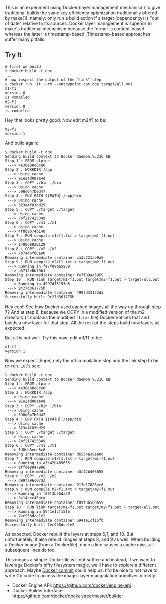This is an experiment using Docker (layer management mechanism) to give traditional builds the same key efficiency optimization traditionally offered by make(1), namely: only run a build action if a target (dependency) is "out of date" relative to its sources. Docker layer management is superior to make's traditional mechanism because the former is content-based whereas the latter is timestamp-based. Timestamp-based approaches suffer many pitfalls.

## Try It

```
# first we build
$ docker build -t dbe .
...
# now inspect the output of the "link" step
$ docker run -it --rm --entrypoint cat dbe target/all.out
m1-f1
version 0
is compiled
m2-f1
version 0
is compiled
```

Hey that looks pretty good. Now edit m2/f1 to be:

```
m2-f1
version 1
```

And build again:

```
$ docker build -t dbe .
Sending build context to Docker daemon 9.216 kB
Step 1 : FROM alpine
 ---> 4e38e38c8ce0
Step 2 : WORKDIR /app
 ---> Using cache
 ---> 91e2ad08aa4d
Step 3 : COPY ./bin ./bin
 ---> Using cache
 ---> 398d047b0d47
Step 4 : ENV PATH ${PATH}:/app/bin
 ---> Using cache
 ---> 323a4f83bd29
Step 5 : COPY ./target ./target
 ---> Using cache
 ---> 7bf217425349
Step 6 : COPY ./m1 ./m1
 ---> Using cache
 ---> 4f0b9b74b140
Step 7 : RUN compile m1/f1.txt > target/m1-f1.out
 ---> Using cache
 ---> 149068820129
Step 8 : COPY ./m2 ./m2
 ---> 7b7a46f80a90
Removing intermediate container ca3a221ae9a6
Step 9 : RUN compile m2/f1.txt > target/m2-f1.out
 ---> Running in fe7f89aa5959
 ---> a5712e6b79b1
Removing intermediate container fe7f89aa5959
Step 10 : RUN link target/m1-f1.out target/m2-f1.out > target/all.out
 ---> Running in 4997d33153d5
 ---> 9c27d361775b
Removing intermediate container 4997d33153d5
Successfully built 9c27d361775b
```

Hey cool! See how Docker used cached images all the way up through step 7? And at step 8, because we COPY in a modified version of the m2 directory (it contains the modified `f1.txt` file) Docker notices that and builds a new layer for that step. All the rest of the steps build new layers as expected.

But all is not well. Try this now: edit m1/f1 to be:

```
m1-f1
version 1
```

Now we expect (hope) only the m1 compilation step and the link step to be re-run. Let's see:

```
$ docker build -t dbe .
Sending build context to Docker daemon 9.216 kB
Step 1 : FROM alpine
 ---> 4e38e38c8ce0
Step 2 : WORKDIR /app
 ---> Using cache
 ---> 91e2ad08aa4d
Step 3 : COPY ./bin ./bin
 ---> Using cache
 ---> 398d047b0d47
Step 4 : ENV PATH ${PATH}:/app/bin
 ---> Using cache
 ---> 323a4f83bd29
Step 5 : COPY ./target ./target
 ---> Using cache
 ---> 7bf217425349
Step 6 : COPY ./m1 ./m1
 ---> 1d8eb8eee5c8
Removing intermediate container d6554a38ea0d
Step 7 : RUN compile m1/f1.txt > target/m1-f1.out
 ---> Running in a3c42b405655
 ---> 1ffde8947986
Removing intermediate container a3c42b405655
Step 8 : COPY ./m2 ./m2
 ---> d99fa96c07d3
Removing intermediate container 017d17083ec6
Step 9 : RUN compile m2/f1.txt > target/m2-f1.out
 ---> Running in f89f3b56da59
 ---> 8e14cec45aca
Removing intermediate container f89f3b56da59
Step 10 : RUN link target/m1-f1.out target/m2-f1.out > target/all.out
 ---> Running in 5941e1cf15fb
 ---> 7ec938dce1e2
Removing intermediate container 5941e1cf15fb
Successfully built 7ec938dce1e2
```

As expected, Docker rebuilt the layers at steps 6,7, and 10. But unfortunately, it also rebuilt images at steps 8, and 9 as well. When building a Docker image (from a Dockerfile), once a line causes a cache miss, all subsequent lines do too.

This means a simple Dockerfile will not suffice and instead, if we want to leverage Docker's nifty filesystem magic, we'll have to explore a different approach. Maybe [Docker commit](https://docs.docker.com/engine/reference/commandline/commit/) could help us. It'd be nice to not have to write Go code to access the image+layer manipulation primitives directly.

* Docker Engine API: https://github.com/docker/engine-api
* Docker Builder interface: https://github.com/docker/docker/tree/master/builder

